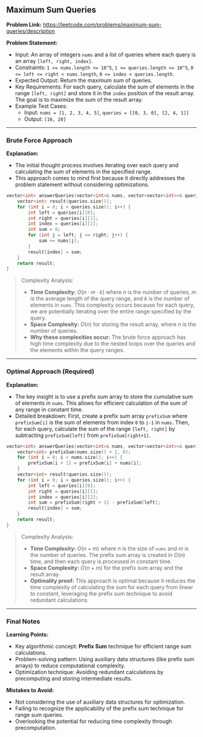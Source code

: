 ## Maximum Sum Queries
**Problem Link:** https://leetcode.com/problems/maximum-sum-queries/description

**Problem Statement:**
- Input: An array of integers `nums` and a list of queries where each query is an array `[left, right, index]`.
- Constraints: `1 <= nums.length <= 10^5`, `1 <= queries.length <= 10^5`, `0 <= left <= right < nums.length`, `0 <= index < queries.length`.
- Expected Output: Return the maximum sum of queries.
- Key Requirements: For each query, calculate the sum of elements in the range `[left, right]` and store it in the `index` position of the result array. The goal is to maximize the sum of the result array.
- Example Test Cases:
  - Input: `nums = [1, 2, 3, 4, 5]`, `queries = [[0, 3, 0], [2, 4, 1]]`
  - Output: `[16, 20]`

---

### Brute Force Approach

**Explanation:**
- The initial thought process involves iterating over each query and calculating the sum of elements in the specified range.
- This approach comes to mind first because it directly addresses the problem statement without considering optimizations.

```cpp
vector<int> answerQueries(vector<int>& nums, vector<vector<int>>& queries) {
    vector<int> result(queries.size());
    for (int i = 0; i < queries.size(); i++) {
        int left = queries[i][0];
        int right = queries[i][1];
        int index = queries[i][2];
        int sum = 0;
        for (int j = left; j <= right; j++) {
            sum += nums[j];
        }
        result[index] = sum;
    }
    return result;
}
```

> Complexity Analysis:
> - **Time Complexity:** $O(n \cdot m \cdot k)$ where $n$ is the number of queries, $m$ is the average length of the query range, and $k$ is the number of elements in `nums`. This complexity occurs because for each query, we are potentially iterating over the entire range specified by the query.
> - **Space Complexity:** $O(n)$ for storing the result array, where $n$ is the number of queries.
> - **Why these complexities occur:** The brute force approach has high time complexity due to the nested loops over the queries and the elements within the query ranges.

---

### Optimal Approach (Required)

**Explanation:**
- The key insight is to use a prefix sum array to store the cumulative sum of elements in `nums`. This allows for efficient calculation of the sum of any range in constant time.
- Detailed breakdown: First, create a prefix sum array `prefixSum` where `prefixSum[i]` is the sum of elements from index `0` to `i-1` in `nums`. Then, for each query, calculate the sum of the range `[left, right]` by subtracting `prefixSum[left]` from `prefixSum[right+1]`.

```cpp
vector<int> answerQueries(vector<int>& nums, vector<vector<int>>& queries) {
    vector<int> prefixSum(nums.size() + 1, 0);
    for (int i = 0; i < nums.size(); i++) {
        prefixSum[i + 1] = prefixSum[i] + nums[i];
    }
    vector<int> result(queries.size());
    for (int i = 0; i < queries.size(); i++) {
        int left = queries[i][0];
        int right = queries[i][1];
        int index = queries[i][2];
        int sum = prefixSum[right + 1] - prefixSum[left];
        result[index] = sum;
    }
    return result;
}
```

> Complexity Analysis:
> - **Time Complexity:** $O(n + m)$ where $n$ is the size of `nums` and $m$ is the number of queries. The prefix sum array is created in $O(n)$ time, and then each query is processed in constant time.
> - **Space Complexity:** $O(n + m)$ for the prefix sum array and the result array.
> - **Optimality proof:** This approach is optimal because it reduces the time complexity of calculating the sum for each query from linear to constant, leveraging the prefix sum technique to avoid redundant calculations.

---

### Final Notes

**Learning Points:**
- Key algorithmic concept: **Prefix Sum** technique for efficient range sum calculations.
- Problem-solving pattern: Using auxiliary data structures (like prefix sum arrays) to reduce computational complexity.
- Optimization technique: Avoiding redundant calculations by precomputing and storing intermediate results.

**Mistakes to Avoid:**
- Not considering the use of auxiliary data structures for optimization.
- Failing to recognize the applicability of the prefix sum technique for range sum queries.
- Overlooking the potential for reducing time complexity through precomputation.